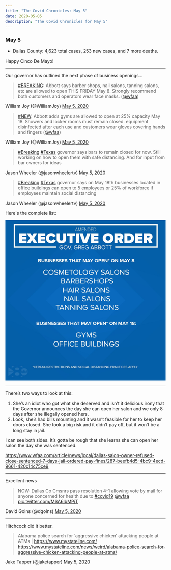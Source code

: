 ```yaml
---
title: "The Covid Chronicles: May 5"
date: 2020-05-05
description: "The Covid Chronicles for May 5"
---
```


### May 5

- Dallas County: 4,623 total cases, 253 new cases, and 7 more deaths.

Happy Cinco De Mayo!

---

Our governor has outlined the next phase of business openings...

> [#BREAKING](https://twitter.com/hashtag/BREAKING?src=hash&ref_src=twsrc%5Etfw): Abbott says barber shops, nail salons, tanning salons, etc are allowed to open THIS FRIDAY May 8. Strongly recommend both customers and operators wear face masks. ([@wfaa](https://twitter.com/wfaa))

 William Joy (@WilliamJoy) [May 5, 2020](https://twitter.com/WilliamJoy/status/1257765242672754692)

> [#NEW](https://twitter.com/hashtag/NEW?src=hash&ref_src=twsrc%5Etfw): Abbott adds gyms are allowed to open at 25% capacity May 18. Showers and locker rooms must remain closed. equipment disinfected after each use and customers wear gloves covering hands and fingers ([@wfaa](https://twitter.com/wfaa))

 William Joy (@WilliamJoy) [May 5, 2020](https://twitter.com/WilliamJoy/status/1257766078580744192)

> [#Breaking](https://twitter.com/hashtag/Breaking?src=hash&ref_src=twsrc%5Etfw) [#Texas](https://twitter.com/hashtag/Texas?src=hash&ref_src=twsrc%5Etfw) governor says bars to remain closed for now. Still working on how to open them with safe distancing. And for input from bar owners for ideas

 Jason Wheeler (@jasonwheelertv) [May 5, 2020](https://twitter.com/jasonwheelertv/status/1257766523277582336)

> [#Breaking](https://twitter.com/hashtag/Breaking?src=hash&ref_src=twsrc%5Etfw) [#Texas](https://twitter.com/hashtag/Texas?src=hash&ref_src=twsrc%5Etfw) governor says on May 18th businesses located in office buildings can open to 5 employees or 25% of workforce if employees maintain social distancing

 Jason Wheeler (@jasonwheelertv) [May 5, 2020](https://twitter.com/jasonwheelertv/status/1257767517663133703)

Here's the complete list:

![Allowed reopenings for May 8 & 18](abbott_order_v2.jpg)

---

There’s two ways to look at this:

1. She’s an idiot who got what she deserved and isn’t it delicious irony that the Governor announces the day she can open her salon and we only 8 days after she illegally opened hers. 
2. Look, she’s had bills mounting and it wasn’t feasible for her to keep her doors closed. She took a big risk and it didn’t pay off, but it won’t be a long stay in jail. 

I can see both sides. It’s gotta be rough that she learns she can open her salon the day she was sentenced. 

<https://www.wfaa.com/article/news/local/dallas-salon-owner-refused-close-sentenced-7-days-jail-ordered-pay-fines/287-beefb4d5-4bc9-4ecd-9661-420c14c75ce9>

---

Excellent news

> NOW: Dallas Co Cmsnrs pass resolution 4-1 allowing vote by mail for anyone concerned for health due to [#covid19](https://twitter.com/hashtag/covid19?src=hash&ref_src=twsrc%5Etfw) [@wfaa](https://twitter.com/wfaa) [pic.twitter.com/MSA6lbMPjT](https://t.co/MSA6lbMPjT)

 David Goins (@dgoins) [May 5, 2020](https://twitter.com/dgoins/status/1257696800200208385)

---

Hitchcock did it better.

> Alabama police search for ‘aggressive chicken’ attacking people at ATMs |  https://www.mystateline.com/
https://www.mystateline.com/news/weird/alabama-police-search-for-aggressive-chicken-attacking-people-at-atms/

 Jake Tapper (@jaketapper) [May 5, 2020](https://twitter.com/jaketapper/status/1257688331120500743)



